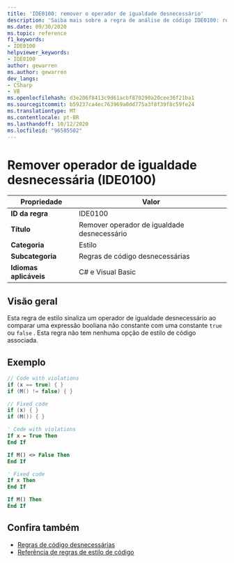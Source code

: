 ```yaml
---
title: 'IDE0100: remover o operador de igualdade desnecessário'
description: 'Saiba mais sobre a regra de análise de código IDE0100: remover o operador de igualdade desnecessário'
ms.date: 09/30/2020
ms.topic: reference
f1_keywords:
- IDE0100
helpviewer_keywords:
- IDE0100
author: gewarren
ms.author: gewarren
dev_langs:
- CSharp
- VB
ms.openlocfilehash: d3e206f8413c9d61acbf870290a20cee36f21ba1
ms.sourcegitcommit: b59237ca4ec763969a0dd775a3f8f39f8c59fe24
ms.translationtype: MT
ms.contentlocale: pt-BR
ms.lasthandoff: 10/12/2020
ms.locfileid: "96585502"
---
```

# <a name="remove-unnecessary-equality-operator-ide0100"></a>Remover operador de igualdade desnecessária (IDE0100)

|Propriedade|Valor|
|-|-|
| **ID da regra** | IDE0100 |
| **Título** | Remover operador de igualdade desnecessário |
| **Categoria** | Estilo |
| **Subcategoria** | Regras de código desnecessárias |
| **Idiomas aplicáveis** | C# e Visual Basic |

## <a name="overview"></a>Visão geral

Esta regra de estilo sinaliza um operador de igualdade desnecessário ao comparar uma expressão booliana não constante com uma constante `true` ou `false` . Esta regra não tem nenhuma opção de estilo de código associada.

## <a name="example"></a>Exemplo

```csharp
// Code with violations
if (x == true) { }
if (M() != false) { }

// Fixed code
if (x) { }
if (M()) { }
```

```vb
' Code with violations
If x = True Then
End If

If M() <> False Then
End If

' Fixed code
If x Then
End If

If M() Then
End If
```

## <a name="see-also"></a>Confira também

- [Regras de código desnecessárias](unnecessary-code-rules.md)
- [Referência de regras de estilo de código](index.md)
